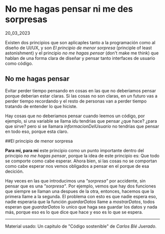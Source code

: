 # No me hagas pensar ni me des sorpresas
20_03_2023

Existen dos principios que son aplicaples tanto a la programación como al diseño de UI/UX, y son *El principio de menor sorpresa* (principle of least astonishment) y el principio *no me hagas pensar* (don't make me think) que hablan de una forma clara de diseñar y pensar tanto interfaces de usuario como código.

## No me hagas pensar

Evitar perder tiempo pensando en cosas en las que no deberiamos pensar porque deberian estar claras. Si las cosas no son claras, en un futuro vas a perder tiempo recordando y el resto de personas van a perder tiempo tratando de entender lo que hiciste.

Hay cosas que no deberiamos pensar cuando leemos un código, por ejemplo, si una variable se llama *idu* tendrias que pensar ¿que hace? ¿para que sirve? pero si se llamara *informacionDelUsuario* no tendrias que pensar en todo eso, porque esta claro.

##El principio de menor sorpresa

**Para mi, para mi** este principio como un punto importante dentro del principio *no me hagas pensar*, porque la idea de este principio es: Que todo se comporte como cabe esperar. Ahora bien, si las cosas no se comportan como cabe esperar nos vemos obligados a pensar en el porque de esa decición.

Hay veces en las que introducimos una *"sorpresa"* por accidente, sin pensar que es una *"sorpresa"*. Por ejemplo, vemos que hay dos funciones que siempre se llaman una despues de la otra, entonces, hacemos que la primera llame a la segunda. El problema con esto es que nadie espera eso, nadie esperaria que la función *guardarDatos* llame a *mostrarDatos*, todos esperan que *guardarDatos* lo uníco que haga sea guardar los datos y nada más, porque eso es lo que dice que hace y eso es lo que se espera.

___
Material usado: Un capitulo de "Código sostenible" de *Carlos Blé Juerado*.
